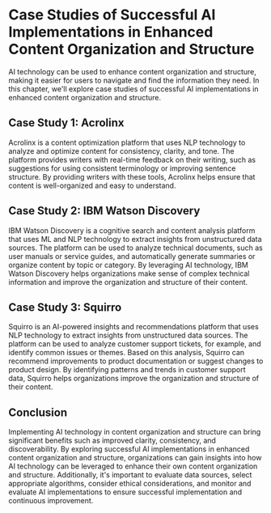 Case Studies of Successful AI Implementations in Enhanced Content Organization and Structure
=================================================================================================================================================================

AI technology can be used to enhance content organization and structure, making it easier for users to navigate and find the information they need. In this chapter, we'll explore case studies of successful AI implementations in enhanced content organization and structure.

Case Study 1: Acrolinx
----------------------

Acrolinx is a content optimization platform that uses NLP technology to analyze and optimize content for consistency, clarity, and tone. The platform provides writers with real-time feedback on their writing, such as suggestions for using consistent terminology or improving sentence structure. By providing writers with these tools, Acrolinx helps ensure that content is well-organized and easy to understand.

Case Study 2: IBM Watson Discovery
----------------------------------

IBM Watson Discovery is a cognitive search and content analysis platform that uses ML and NLP technology to extract insights from unstructured data sources. The platform can be used to analyze technical documents, such as user manuals or service guides, and automatically generate summaries or organize content by topic or category. By leveraging AI technology, IBM Watson Discovery helps organizations make sense of complex technical information and improve the organization and structure of their content.

Case Study 3: Squirro
---------------------

Squirro is an AI-powered insights and recommendations platform that uses NLP technology to extract insights from unstructured data sources. The platform can be used to analyze customer support tickets, for example, and identify common issues or themes. Based on this analysis, Squirro can recommend improvements to product documentation or suggest changes to product design. By identifying patterns and trends in customer support data, Squirro helps organizations improve the organization and structure of their content.

Conclusion
----------

Implementing AI technology in content organization and structure can bring significant benefits such as improved clarity, consistency, and discoverability. By exploring successful AI implementations in enhanced content organization and structure, organizations can gain insights into how AI technology can be leveraged to enhance their own content organization and structure. Additionally, it's important to evaluate data sources, select appropriate algorithms, consider ethical considerations, and monitor and evaluate AI implementations to ensure successful implementation and continuous improvement.
